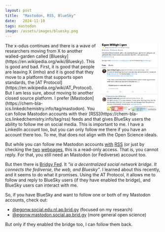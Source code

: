 ```yaml
---
layout: post
title:  "Mastodon, RSS, BlueSky"
date:   2024-11-10
tags: mastodon
image: /assets/images/bluesky.png
---
```


<img style="float: right;" src="/assets/images/bluesky.png" width="200" />
The x-odus continues and there is a wave of researchers moving from X to another walled-garden called [Bluesky](https://en.wikipedia.org/wiki/Bluesky).
This is good and bad. First, it is good that people are leaving X (imho) and it is good that they move to a platform that supports
open standards, the [AT Protocol](https://en.wikipedia.org/wiki/AT_Protocol). But I am less sure, about moving to another closed source
platform. I prefer [Mastodon](https://chem-bla-ics.linkedchemistry.info/tag/mastodon). You can follow Mastodon accounts with their
[RSS](https://chem-bla-ics.linkedchemistry.info/tag/rss) feeds and that gives BlueSky users the ability to follow me on social media.
This is important to me. I have a LinkedIn account too, but you can only follow me there if you have an account there too. To me,
that does not align with the Open Science ideals.

But while you can follow me Mastodon accounts [with](https://social.edu.nl/@egonw.rss) [RSS](https://mastodon.social/@egonw.rss)
(or just by checking the [two](https://social.edu.nl/@egonw) [webpages](https://mastodon.social/@egonw), this is a read-only access. That is,
you cannot reply. For that, you still need an Mastodon (or Fediverse) account too.

But then there is [Bridgy Fed](https://fed.brid.gy/docs). It *"is a decentralized social network bridge. It connects the fediverse,
the web, and Bluesky"*. I learned about this recently, and it seems to do what it promises. Using the AT Protocol, it allows me
to follow and reply to BlueSky users (if they have enabled the bridge), and BlueSky users can interact with me.

So, if you have BlueSky and want to follow one or both of my Mastodon accounts, check out:

* [@egonw.social.edu.nl.ap.brid.gy](https://bsky.app/profile/egonw.social.edu.nl.ap.brid.gy) (focused on my research)
* [@egonw.mastodon.social.ap.brid.gy](https://bsky.app/profile/egonw.mastodon.social.ap.brid.gy) (more general open science)

But only if they enabled the bridge too, I can follow them back.
